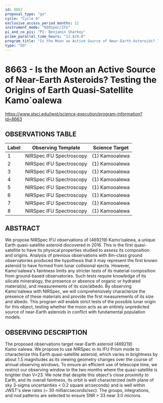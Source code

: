 ```yaml
---
id: 8663
proposal_type: "go"
cycle: "Cycle 4"
exclusive_access_period_months: 12
instrument_mode: "NIRSpec/IFU"
pi_and_co_pis: "PI: Benjamin Sharkey"
prime_parallel_time_hours: "12.8/0.0"
program_title: "Is the Moon an Active Source of Near-Earth Asteroids? Testing the Origins of Earth Quasi-Satellite Kamo`oalewa"
type: "GO"
---
```

# 8663 - Is the Moon an Active Source of Near-Earth Asteroids? Testing the Origins of Earth Quasi-Satellite Kamo`oalewa
https://www.stsci.edu/jwst/science-execution/program-information?id=8663
## OBSERVATIONS TABLE
| Label | Observing Template | Science Target |
|-------|--------------------|----------------|
| 1     | NIRSpec IFU Spectroscopy | (1) Kamooalewa |
| 2     | NIRSpec IFU Spectroscopy | (1) Kamooalewa |
| 3     | NIRSpec IFU Spectroscopy | (1) Kamooalewa |
| 4     | NIRSpec IFU Spectroscopy | (1) Kamooalewa |
| 5     | NIRSpec IFU Spectroscopy | (1) Kamooalewa |
| 6     | NIRSpec IFU Spectroscopy | (1) Kamooalewa |
| 7     | NIRSpec IFU Spectroscopy | (1) Kamooalewa |
| 8     | NIRSpec IFU Spectroscopy | (1) Kamooalewa |

## ABSTRACT

We propose NIRSpec IFU observations of (469219) Kamoʻoalewa, a unique Earth quasi-satellite asteroid discovered in 2016. This is the first quasi-satellite to have its physical properties studied to assess its composition and origins. Analysis of previous observations with 8m-class ground observatories produced the hypothesis that it may represent the first known asteroid to have formed from lunar collisional ejecta. However, Kamoʻoalewa's faintness limits any stricter tests of its material composition from ground-based observatories. Such tests require knowledge of its silicate mineralogy, the presence or absence of organic or hydrated material(s), and measurements of its size/albedo. By observing Kamoʻoalewa with NIRSpec, we will comprehensively characterize the presence of these materials and provide the first measurements of its size and albedo. This program will enable strict tests of the possible lunar origin for this object, testing whether the moon acts as an entirely unpredicted source of near-Earth asteroids in conflict with fundamental population models.

## OBSERVING DESCRIPTION

The proposed observations target near-Earth asteroid (469219) Kamo`oalewa. We propose to use NIRSpec in its IFU Prism mode to characterize this Earth quasi-satellite asteroid, which varies in brightness by about 1.5 magnitudes as its viewing geometry changes over the course of annual observing windows. To ensure an efficient use of telescope time, we restrict our observing window to the two months where the quasi-satellite is brighter than V=23. We note that despite this object's close proximity to Earth, and its overall faintness, its orbit is well characterized (with plane of sky 3-sigma uncertainties < 0.2 square arcseconds) and is well within JWST's slew rates (~ 30 milliarcseconds/sec). The groups, integrations, and nod patterns are selected to ensure SNR > 33 near 3.0 microns.